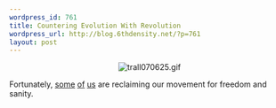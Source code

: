 ```yaml
--- 
wordpress_id: 761
title: Countering Evolution With Revolution
wordpress_url: http://blog.6thdensity.net/?p=761
layout: post
---
```

<p align=center><img id="image760" src="http://blog.6thdensity.net/wp-content/uploads/2007/06/trall070625.gif" alt="trall070625.gif" /></p>
<p>Fortunately, <a href="http://all-left.net">some</a> <a href="http://agorism.info/a3">of</a> <a href="http://richmond.leftlibertarian.org">us</a> are reclaiming our movement for freedom and sanity.</p>
